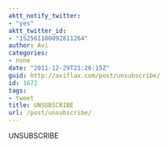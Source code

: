 ```yaml
---
aktt_notify_twitter:
- "yes"
aktt_twitter_id:
- "152561100892811264"
author: Avi
categories:
- none
date: "2011-12-29T21:26:15Z"
guid: http://aviflax.com/post/unsubscribe/
id: 1672
tags:
- tweet
title: UNSUBSCRIBE
url: /post/unsubscribe/
---
```

UNSUBSCRIBE